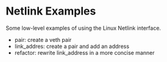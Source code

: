 # Netlink Examples

Some low-level examples of using the Linux Netlink interface.

  - pair: create a veth pair
  - link_addres: create a pair and add an address
  - refactor: rewrite link_address in a more concise manner
